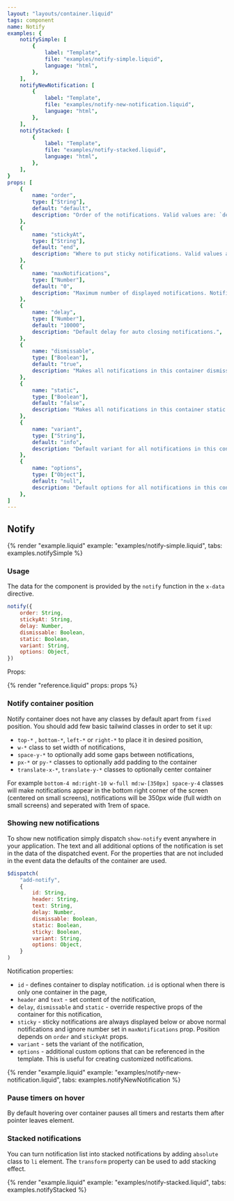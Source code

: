 ```yaml
---
layout: "layouts/container.liquid"
tags: component
name: Notify
examples: {
    notifySimple: [
        {
            label: "Template",
            file: "examples/notify-simple.liquid",
            language: "html",
        },
    ],
    notifyNewNotification: [
        {
            label: "Template",
            file: "examples/notify-new-notification.liquid",
            language: "html",
        },
    ],
    notifyStacked: [
        {
            label: "Template",
            file: "examples/notify-stacked.liquid",
            language: "html",
        },
    ],
}
props: [
    {
        name: "order",
        type: ["String"],
        default: "default",
        description: "Order of the notifications. Valid values are: `default` or `reversed`. This prop can be useful when setting container position with the `top-*` or `bottom-*` classes.",
    },
    {
        name: "stickyAt",
        type: ["String"],
        default: "end",
        description: "Where to put sticky notifications. Valid values are: `start` for the start of the notification array or `end` for the end for the notification array. This props can be useful when setting container position with the `top-*` or `bottom-*` classes.",
    },
    {
        name: "maxNotifications",
        type: ["Number"],
        default: "0",
        description: "Maximum number of displayed notifications. Notification above this number will be buffered.",
    },
    {
        name: "delay",
        type: ["Number"],
        default: "10000",
        description: "Default delay for auto closing notifications.",
    },
    {
        name: "dismissable",
        type: ["Boolean"],
        default: "true",
        description: "Makes all notifications in this container dismissable by default. Dismissable notifications display close button and allows users to close them.",
    },
    {
        name: "static",
        type: ["Boolean"],
        default: "false",
        description: "Makes all notifications in this container static by default. Static notifications must be dismissed manually by the user.",
    },
    {
        name: "variant",
        type: ["String"],
        default: "info",
        description: "Default variant for all notifications in this container.",
    },
    {
        name: "options",
        type: ["Object"],
        default: "null",
        description: "Default options for all notifications in this container.",
    },
]
---
```

## Notify

{% render "example.liquid" example: "examples/notify-simple.liquid", tabs: examples.notifySimple %}

### Usage

The data for the component is provided by the `notify` function in the `x-data` directive.

```javascript
notify({
    order: String,
    stickyAt: String,
    delay: Number,
    dismissable: Boolean,
    static: Boolean,
    variant: String,
    options: Object,
})
```
Props:

{% render "reference.liquid" props: props %}

### Notify container position

Notify container does not have any classes by default apart from `fixed` position. You should add few basic tailwind classes in order to set it up:

- `top-*` , `bottom-*`, `left-*` or `right-*` to place it in desired position,
- `w-*` class to set width of notifications,
- `space-y-*` to optionally add some gaps between notifications,
- `px-*` or `py-*` classes to optionally add padding to the container
- `translate-x-*`, `translate-y-*` classes to optionally center container

For example `bottom-4 md:right-10 w-full md:w-[350px] space-y-4` classes will make notifications appear in the bottom right corner of the screen (centered on small screens), notifications will be 350px wide (full width on small screens) and seperated with 1rem of space. 

### Showing new notifications

To show new notification simply dispatch `show-notify` event anywhere in your application. The text and all additional options of the notification is set in the data of the dispatched event. For the properties that are not included in the event data the defaults of the container are used.

```javascript
$dispatch(
    "add-notify",
    {
        id: String,
        header: String,
        text: String,
        delay: Number,
        dismissable: Boolean,
        static: Boolean,
        sticky: Boolean,
        variant: String,
        options: Object,
    }
)
```
Notification properties:

- `id` - defines container to display notification. `id` is optional when there is only one container in the page,
- `header` and `text` - set content of the notification,
- `delay`, `dismissable` and `static` - override respective props of the container for this notification,
- `sticky` - sticky notifications are always displayed below or above normal notifications and ignore number set in `maxNotifications` prop. Position depends on `order` and `stickyAt` props.
- `variant` - sets the variant of the notification,
- `options` - additional custom options that can be referenced in the template. This is useful for creating customized notifications.

{% render "example.liquid" example: "examples/notify-new-notification.liquid", tabs: examples.notifyNewNotification %}

### Pause timers on hover

By default hovering over container pauses all timers and restarts them after pointer leaves element.

### Stacked notifications

You can turn notification list into stacked notifications by adding `absolute` class to `li` element. The `transform` property can be used to add stacking effect.

{% render "example.liquid" example: "examples/notify-stacked.liquid", tabs: examples.notifyStacked %}
